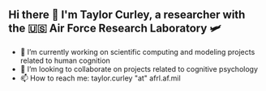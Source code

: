 ## Hi there 👋 I'm Taylor Curley, a researcher with the 🇺🇸 Air Force Research Laboratory 🛩️

- 🔭 I’m currently working on scientific computing and modeling projects related to human cognition
- 👯 I’m looking to collaborate on projects related to cognitive psychology
- 📫 How to reach me: taylor.curley "at" afrl.af.mil

<!--
**taylor-curley/taylor-curley** is a ✨ _special_ ✨ repository because its `README.md` (this file) appears on your GitHub profile.

Here are some ideas to get you started:

- 🔭 I’m currently working on ...
- 🌱 I’m currently learning ...
- 👯 I’m looking to collaborate on ...
- 🤔 I’m looking for help with ...
- 💬 Ask me about ...
- 📫 How to reach me: ...
- 😄 Pronouns: ...
- ⚡ Fun fact: ...
-->
